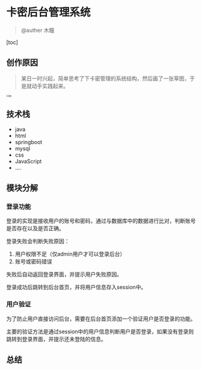 # 卡密后台管理系统

> @auther 木瞳

[toc]

## 创作原因

> 某日一时兴起，简单思考了下卡密管理的系统结构，然后画了一张草图，于是就动手实践起来。

<img src="https://s4.ax1x.com/2022/03/01/blShJH.png" alt="草图" style="zoom:30%;" />

## 技术栈

- java
- html
- springboot
- mysql
- css
- JavaScript
- ....

## 模块分解

### 登录功能

登录的实现是接收用户的账号和密码，通过与数据库中的数据进行比对，判断账号是否存在以及是否正确。

登录失败会判断失败原因：

1. 用户权限不足（仅admin用户才可以登录后台）
2. 账号或密码错误

失败后自动返回登录界面，并提示用户失败原因。

登录成功后跳转到后台首页，并将用户信息存入session中。

### 用户验证

为了防止用户直接访问后台，需要在后台首页添加一个验证用户是否登录的功能。

主要的验证方法是通过session中的用户信息判断用户是否登录，如果没有登录则跳转到登录界面，并提示还未登陆的信息。





## 总结























